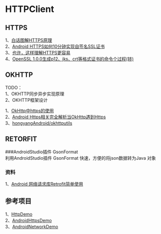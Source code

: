 
# HTTPClient  

## HTTPS      
1、[白话图解HTTPS原理](https://www.cnblogs.com/ghjbk/p/6738069.html)      
2、[Android HTTPS如何10分钟实现自签名SSL证书](https://www.cnblogs.com/tommylemon/p/5454303.html)     
3、[也许，这样理解HTTPS更容易](http://showme.codes/2017-02-20/understand-https/)    
4、[OpenSSL 1.0.0生成p12、jks、crt等格式证书的命令个过程(转)](https://www.cnblogs.com/bluestorm/archive/2013/06/26/3155945.html)      

## OKHTTP

TODO：      
1、OKHTTP同步异步实现原理               
2、OKHTTP框架设计                

1、[OkHttp中https的使用](https://www.jianshu.com/p/1373889e74b2)          
2、[Android Https相关完全解析当OkHttp遇到Https](https://blog.csdn.net/lmj623565791/article/details/48129405)    
3、[hongyangAndroid/okhttputils](https://github.com/hongyangAndroid/okhttputils)           


## RETORFIT      
###AndroidStudio插件 GsonFormat          
利用AndroidStudio插件 GsonFormat 快速，方便的将json数据转为Java 对象        
 
### 资料       
1、[Android 网络请求库Retrofit简单使用](https://blog.csdn.net/u011974987/article/details/50895633)     

## 参考项目  
1、[HttpDemo](https://github.com/yxdroid/HttpDemo)      
2、[AndroidHttpsDemo](https://github.com/Frank-Zhu/AndroidHttpsDemo)       
3、[AndroidNetworkDemo](https://github.com/dodocat/AndroidNetworkDemo)    


